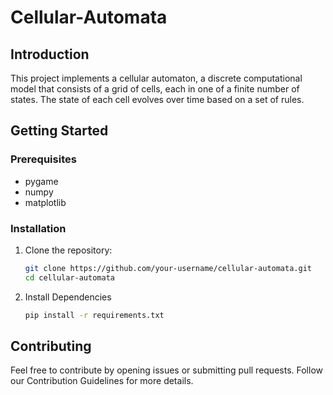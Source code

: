 # Cellular-Automata

## Introduction

This project implements a cellular automaton, a discrete computational model that consists of a grid of cells, each in one of a finite number of states. The state of each cell evolves over time based on a set of rules.

## Getting Started

### Prerequisites
- pygame
- numpy
- matplotlib

### Installation

1. Clone the repository:

   ```bash
   git clone https://github.com/your-username/cellular-automata.git
   cd cellular-automata

2. Install Dependencies
    
    ```bash
    pip install -r requirements.txt

## Contributing
Feel free to contribute by opening issues or submitting pull requests. Follow our Contribution Guidelines for more details.
